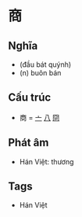# 商

## Nghĩa

* (đầu bát quýnh)
* (n) buôn bán

## Cấu trúc
* 商 = [亠](亠.md) [八](八.md) [冏](冏.md)

## Phát âm

* Hán Việt: thương

## Tags
* Hán Việt

<script>window.HANZI_FIELD='商';</script>
